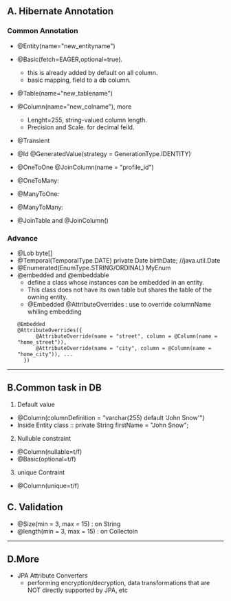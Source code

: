 ## A. Hibernate Annotation
### Common Annotation
- @Entity(name="new_entityname")
- @Basic(fetch=EAGER,optional=true).
  - this is already added by default on all column.
  - basic mapping, field to a db column.
  
- @Table(name="new_tablename") 
- @Column(name="new_colname"), more 
  - Lenght=255, string-valued column length.
  - Precision and Scale. for decimal feild.

- @Transient

- @Id @GeneratedValue(strategy = GenerationType.IDENTITY)

- @OneToOne @JoinColumn(name = "profile_id")
- @OneToMany:
- @ManyToOne:
- @ManyToMany:

- @JoinTable and @JoinColumn()

### Advance
- @Lob byte[]
- @Temporal(TemporalType.DATE) private Date birthDate; //java.util.Date
- @Enumerated(EnumType.STRING/ORDINAL) MyEnum
- @embedded and @embeddable
  - define a class whose instances can be embedded in an entity. 
  - This class does not have its own table but shares the table of the owning entity.
  - @Embedded @AttributeOverrides : use to override columnName whiling embedding
  ``` 
  @Embedded  
  @AttributeOverrides({
        @AttributeOverride(name = "street", column = @Column(name = "home_street")),
        @AttributeOverride(name = "city", column = @Column(name = "home_city")), ...
    })
  ```

---

## B.Common task in DB
1. Default value
- @Column(columnDefinition = "varchar(255) default 'John Snow'")
- Inside Entity class :: private String firstName = "John Snow";

2. Nulluble constraint
- @Column(nullable=t/f)
- @Basic(optional=t/f)

3. unique Contraint
- @Column(unique=t/f)

## C. Validation
- @Size(min = 3, max = 15) : on String
- @length(min = 3, max = 15) : on Collectoin

---
## D.More
- JPA Attribute Converters
  - performing encryption/decryption, data transformations that are NOT directly supported by JPA, etc

